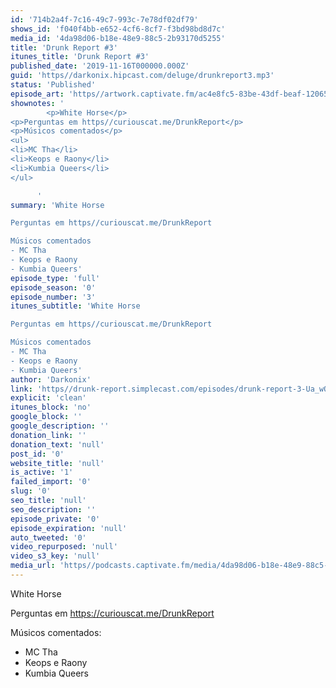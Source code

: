 ```yaml
---
id: '714b2a4f-7c16-49c7-993c-7e78df02df79'
shows_id: 'f040f4bb-e652-4cf6-8cf7-f3bd98bd8d7c'
media_id: '4da98d06-b18e-48e9-88c5-2b93170d5255'
title: 'Drunk Report #3'
itunes_title: 'Drunk Report #3'
published_date: '2019-11-16T000000.000Z'
guid: 'https//darkonix.hipcast.com/deluge/drunkreport3.mp3'
status: 'Published'
episode_art: 'https//artwork.captivate.fm/ac4e8fc5-83be-43df-beaf-120653ec79e6/1006-itunes-1582314575.jpg'
shownotes: '
        <p>White Horse</p>
<p>Perguntas em https//curiouscat.me/DrunkReport</p>
<p>Músicos comentados</p>
<ul>
<li>MC Tha</li>
<li>Keops e Raony</li>
<li>Kumbia Queers</li>
</ul>

      '
summary: 'White Horse

Perguntas em https//curiouscat.me/DrunkReport

Músicos comentados
- MC Tha
- Keops e Raony
- Kumbia Queers'
episode_type: 'full'
episode_season: '0'
episode_number: '3'
itunes_subtitle: 'White Horse

Perguntas em https//curiouscat.me/DrunkReport

Músicos comentados
- MC Tha
- Keops e Raony
- Kumbia Queers'
author: 'Darkonix'
link: 'https//drunk-report.simplecast.com/episodes/drunk-report-3-Ua_wOwR3'
explicit: 'clean'
itunes_block: 'no'
google_block: ''
google_description: ''
donation_link: ''
donation_text: 'null'
post_id: '0'
website_title: 'null'
is_active: '1'
failed_import: '0'
slug: '0'
seo_title: 'null'
seo_description: ''
episode_private: '0'
episode_expiration: 'null'
auto_tweeted: '0'
video_repurposed: 'null'
video_s3_key: 'null'
media_url: 'https//podcasts.captivate.fm/media/4da98d06-b18e-48e9-88c5-2b93170d5255/drunkreport3_tc.mp3'
---
```

White Horse

Perguntas em https://curiouscat.me/DrunkReport

Músicos comentados:

*   MC Tha
*   Keops e Raony
*   Kumbia Queers